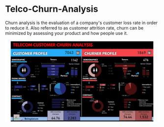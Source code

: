 # Telco-Churn-Analysis
Churn analysis is the evaluation of a company's customer loss rate in order to reduce it. Also referred to as customer attrition rate, churn can be minimized by assessing your product and how people use it.

![Telco-Churn-Analysis](https://github.com/yashrajrawat/Telco-Churn-Analysis/blob/main/churn.JPG)
